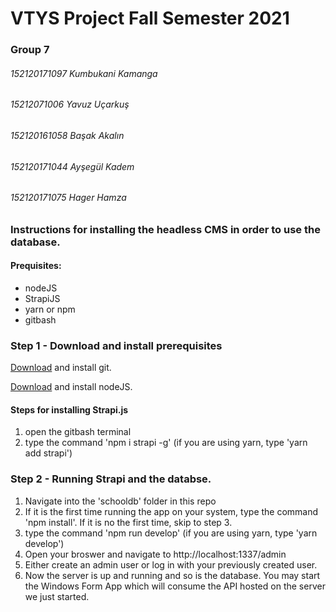 # VTYS Project Fall Semester 2021

### Group 7

###### 152120171097 Kumbukani Kamanga

###### 15212071006 Yavuz Uçarkuş

###### 152120161058 Başak Akalın

###### 152120171044 Ayşegül Kadem

###### 152120171075 Hager Hamza

### Instructions for installing the headless CMS in order to use the database.

#### Prequisites:

- nodeJS
- StrapiJS
- yarn or npm
- gitbash

### Step 1 - Download and install prerequisites

[Download](https://git-scm.com/downloads) and install git.

[Download](https://nodejs.org/en/download/) and install nodeJS.

#### Steps for installing Strapi.js

1. open the gitbash terminal
2. type the command 'npm i strapi -g' (if you are using yarn, type 'yarn add strapi')

### Step 2 - Running Strapi and the databse.

1. Navigate into the 'schooldb' folder in this repo
2. If it is the first time running the app on your system, type the command 'npm install'. If it is no the first time, skip to step 3.
3. type the command 'npm run develop' (if you are using yarn, type 'yarn develop')
4. Open your broswer and navigate to http://localhost:1337/admin
5. Either create an admin user or log in with your previously created user.
6. Now the server is up and running and so is the database. You may start the Windows Form App which will consume the API hosted on the server we just started.

